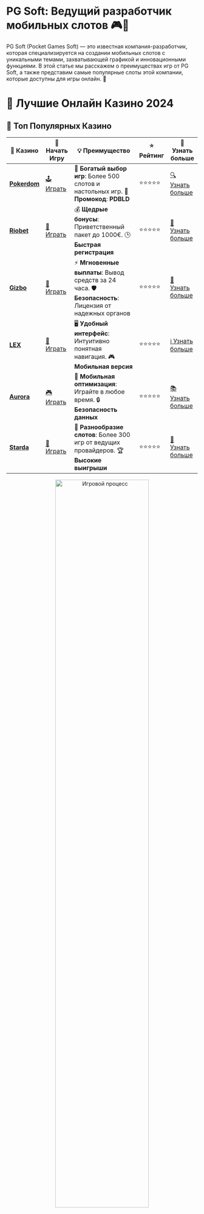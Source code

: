 # **PG Soft: Ведущий разработчик мобильных слотов 🎮📱**

PG Soft (Pocket Games Soft) — это известная компания-разработчик, которая специализируется на создании мобильных слотов с уникальными темами, захватывающей графикой и инновационными функциями. В этой статье мы расскажем о преимуществах игр от PG Soft, а также представим самые популярные слоты этой компании, которые доступны для игры онлайн. 🌟

# 🎰 Лучшие Онлайн Казино 2024

## 🌟 Топ Популярных Казино

| 🎲 **Казино** | 🔗 **Начать Игру** | 💡 **Преимущество** | ⭐ **Рейтинг** | 🔗 **Узнать больше** |
|--------------|---------------------|---------------------|----------------|----------------------|
| [**Pokerdom**](https://brandplay.link/4k77v2yx) | [🕹️ Играть](https://brandplay.link/4k77v2yx) | 🎉 **Богатый выбор игр**: Более 500 слотов и настольных игр. 🎁 **Промокод**: **PDBLD** | ⭐⭐⭐⭐⭐ | [🔍 Узнать больше](https://brandplay.link/4k77v2yx) |
| [**Riobet**](https://brandplay.link/7xBLTPyj) | [🎰 Играть](https://brandplay.link/7xBLTPyj) | 💰 **Щедрые бонусы**: Приветственный пакет до 1000€. 🕒 **Быстрая регистрация** | ⭐⭐⭐⭐⭐ | [📖 Узнать больше](https://brandplay.link/7xBLTPyj) |
| [**Gizbo**](https://brandplay.link/bprXw4YV) | [🎲 Играть](https://brandplay.link/bprXw4YV) | ⚡ **Мгновенные выплаты**: Вывод средств за 24 часа. 🛡️ **Безопасность**: Лицензия от надежных органов | ⭐⭐⭐⭐⭐ | [📝 Узнать больше](https://brandplay.link/bprXw4YV) |
| [**LEX**](https://brandplay.link/zW4hdDFV) | [🤑 Играть](https://brandplay.link/zW4hdDFV) | 🖥️ **Удобный интерфейс**: Интуитивно понятная навигация. 🎮 **Мобильная версия** | ⭐⭐⭐⭐⭐ | [ℹ️ Узнать больше](https://brandplay.link/zW4hdDFV) |
| [**Aurora**](https://10trafic-stat2.com/click/668546556bcc6313411604bd/6766/13032/subaccount) | [🎮 Играть](https://10trafic-stat2.com/click/668546556bcc6313411604bd/6766/13032/subaccount) | 📱 **Мобильная оптимизация**: Играйте в любое время. 🔒 **Безопасность данных** | ⭐⭐⭐⭐⭐ | [📚 Узнать больше](https://10trafic-stat2.com/click/668546556bcc6313411604bd/6766/13032/subaccount) |
| [**Starda**](https://brandplay.link/fB7xwRFL) | [🎯 Играть](https://brandplay.link/fB7xwRFL) | 🎰 **Разнообразие слотов**: Более 300 игр от ведущих провайдеров. 🏆 **Высокие выигрыши** | ⭐⭐⭐⭐⭐ | [🔎 Узнать больше](https://brandplay.link/fB7xwRFL) |

<div align="center">
    <img src="https://i.pinimg.com/originals/87/9e/b9/879eb9354dd0699582408b68f2e253b2.gif" alt="Игровой процесс" width="70%">
</div>

## 💎 Лучшие Бонусы и Акции

| 🎲 **Казино** | 🔗 **Начать Игру** | 💡 **Преимущество** | ⭐ **Рейтинг** | 🔗 **Узнать больше** |
|--------------|---------------------|---------------------|----------------|----------------------|
| [**Kometa**](https://brandplay.link/8ZymQJV8) | [🎰 Играть](https://brandplay.link/8ZymQJV8) | 🎁 **Эксклюзивные бонусы**: Регулярные акции и промо. 🔄 **Программы лояльности** | ⭐⭐⭐⭐☆ | [🔍 Узнать больше](https://brandplay.link/8ZymQJV8) |
| [**R7**](https://brandplay.link/bMd3Yjsw) | [🕹️ Играть](https://brandplay.link/bMd3Yjsw) | 🕒 **Круглосуточная поддержка**: Всегда на связи. 💸 **Высокие лимиты** | ⭐⭐⭐⭐☆ | [📖 Узнать больше](https://brandplay.link/bMd3Yjsw) |
| [**7K**](https://brandplay.link/BvQyFShp) | [🎲 Играть](https://brandplay.link/BvQyFShp) | 🌟 **Эксклюзивные бонусы**: Только для VIP игроков. 🎉 **Сезонные акции** | ⭐⭐⭐⭐☆ | [📝 Узнать больше](https://brandplay.link/BvQyFShp) |
| [**Kent**](https://brandplay.link/Fv2WP3js) | [🤑 Играть](https://brandplay.link/Fv2WP3js) | 📈 **Высокий RTP**: Более 98%. 💼 **Профессиональная поддержка** | ⭐⭐⭐⭐☆ | [ℹ️ Узнать больше](https://brandplay.link/Fv2WP3js) |
| [**1Xslots**](https://brandplay.link/hSB1khtr) | [🎮 Играть](https://brandplay.link/hSB1khtr) | 🎉 **Множество акций**: Еженедельные бонусы и турниры. 🛡️ **Безопасность** | ⭐⭐⭐⭐☆ | [📚 Узнать больше](https://brandplay.link/hSB1khtr) |
| [**Gama**](https://brandplay.link/j6NMKsDz) | [🎯 Играть](https://brandplay.link/j6NMKsDz) | 🔍 **Интуитивный интерфейс**: Легкость использования. 🏅 **Престижные турниры** | ⭐⭐⭐⭐☆ | [🔎 Узнать больше](https://brandplay.link/j6NMKsDz) |

<div align="center">
    <img src="https://i.pinimg.com/originals/87/9e/b9/879eb9354dd0699582408b68f2e253b2.gif" alt="Игровой процесс" width="70%">
</div>

## 🚀 Быстрые Выигрыши и Поддержка

| 🎲 **Казино** | 🔗 **Начать Игру** | 💡 **Преимущество** | ⭐ **Рейтинг** | 🔗 **Узнать больше** |
|--------------|---------------------|---------------------|----------------|----------------------|
| [**Onion**](https://brandplay.link/zBGRVpQ9) | [🎰 Играть](https://brandplay.link/zBGRVpQ9) | 🤑 **Низкие ставки**: Идеально для начинающих. 🔄 **Быстрые выводы** | ⭐⭐⭐⭐☆ | [🔍 Узнать больше](https://brandplay.link/zBGRVpQ9) |
| [**Чемпион**](https://temon-gter.cfd/go/lRq?p80412p304504pcc44t17455) | [🕹️ Играть](https://temon-gter.cfd/go/lRq?p80412p304504pcc44t17455) | 🏅 **Лояльная программа**: Награды за активность. 🎁 **Ежемесячные бонусы** | ⭐⭐⭐⭐☆ | [📖 Узнать больше](https://temon-gter.cfd/go/lRq?p80412p304504pcc44t17455) |
| [**Vavada**](https://vavadapartner.pro/?promo=ea5c9275-6854-4505-94fc-95ab18221945-linkb2) | [🎲 Играть](https://vavadapartner.pro/?promo=ea5c9275-6854-4505-94fc-95ab18221945-linkb2) | 🚀 **Быстрая регистрация**: Начните играть мгновенно. 🔐 **Безопасные транзакции** | ⭐⭐⭐⭐☆ | [📝 Узнать больше](https://vavadapartner.pro/?promo=ea5c9275-6854-4505-94fc-95ab18221945-linkb2) |
| [**Friends**](https://gofriends.kim/linkb2) | [🤑 Играть](https://gofriends.kim/linkb2) | 🤝 **Социальные игры**: Играйте с друзьями. 🌐 **Мультиплатформенность** | ⭐⭐⭐⭐☆ | [ℹ️ Узнать больше](https://gofriends.kim/linkb2) |
| [**1WIN**](https://brandplay.link/smXVpBbG) | [🎮 Играть](https://brandplay.link/smXVpBbG) | 🏆 **Спортивные ставки**: Широкий выбор видов спорта. 💵 **Высокие коэффициенты** | ⭐⭐⭐⭐☆ | [📚 Узнать больше](https://brandplay.link/smXVpBbG) |
| [**Drip**](https://drp-ircp01.com/c07e6a3db) | [🎯 Играть](https://drp-ircp01.com/c07e6a3db) | 🌐 **Инновационные игры**: Новейшие игровые технологии. 🛡️ **Высокая безопасность** | ⭐⭐⭐⭐☆ | [🔎 Узнать больше](https://drp-ircp01.com/c07e6a3db) |
| [**JoyCasino**](https://rpc30.call2me.pro/?/ru/registration?apkpop=0&partner=p24970p3291217pc98f) | [🎰 Играть](https://rpc30.call2me.pro/?/ru/registration?apkpop=0&partner=p24970p3291217pc98f) | 🎁 **Приятные бонусы**: Ежедневные акции и подарки. 🕹️ **Разнообразие игр** | ⭐⭐⭐⭐☆ | [🔍 Узнать больше](https://rpc30.call2me.pro/?/ru/registration?apkpop=0&partner=p24970p3291217pc98f) |

<div align="center">
    <img src="https://i.pinimg.com/originals/87/9e/b9/879eb9354dd0699582408b68f2e253b2.gif" alt="Игровой процесс" width="70%">
</div>
---

✨ **Выбирайте лучшее казино для себя и наслаждайтесь игрой! Удачи!** ✨
![PG Soft](https://i.pinimg.com/originals/a9/29/6e/a9296ea1cf6a7c20a985e593451f0323.png)

### 1. **Что такое PG Soft?** 🤔

PG Soft была основана в 2015 году, и с тех пор компания зарекомендовала себя как один из лидеров в разработке мобильных слотов. Играя на мобильных устройствах, игроки могут наслаждаться высококачественной графикой, анимациями и увлекательными игровыми механиками. PG Soft активно сотрудничает с различными онлайн-казино и предоставляет свои игры на множество платформ.

#### 1.1 **Особенности игр PG Soft** 🌐

- **Инновационные механики**: Слоты PG Soft известны своими уникальными игровыми функциями, такими как множители, бонусные раунды и расширяющиеся символы.
- **Мобильная оптимизация**: Все игры PG Soft идеально адаптированы для мобильных устройств, что позволяет игрокам наслаждаться игрой в любом месте.
- **Качество графики и анимации**: Компания использует передовые технологии для создания ярких и красочных слотов с живыми анимациями.
- **Разнообразие тем**: В портфеле PG Soft можно найти игры на самые разные темы: от древних цивилизаций до фантастических миров.

### 2. **Популярные слоты PG Soft** 🎰

PG Soft предлагает разнообразие слотов, каждый из которых имеет уникальный стиль и игровые особенности. Рассмотрим несколько популярных игр от этой компании.

#### 2.1 **Medusa II: The Quest of Perseus** 🐍

Это продолжение знаменитого слота, который погружает игроков в мифологический мир древней Греции. В игре присутствует множество бонусных функций, включая бесплатные вращения и умножители.

#### 2.2 **Candy Burst** 🍬

Яркий и увлекательный слот на тему сладостей, где игроки могут выиграть большие призы, активируя множители и бонусные символы. Candy Burst привлекает не только детей, но и взрослых благодаря своей красочной анимации и простым механикам.

#### 2.3 **Treasure of Aztec** 💎

Этот слот посвящен древним ацтекам и их богатствам. Игроки могут отправиться в увлекательное приключение по джунглям в поисках сокровищ. Особенности игры включают расширяющиеся символы и множители.

#### 2.4 **Egypt’s Book of Mystery** 📖

Погрузитесь в мистику Древнего Египта с этим слотом, где вас ждут загадочные книги и бонусные функции, которые помогут открыть секреты древней цивилизации. Игра обладает уникальной механикой "Split Symbols", которая увеличивает шансы на крупные выигрыши.

#### 2.5 **Dragon Hatch** 🐉

В этом слоте игроки отправляются в мир фантазий, где им предстоит встреча с драконами и поиск сокровищ. В игре много бонусных раундов, включая бесплатные спины и множители, которые могут значительно увеличить выплаты.

### 3. **Как выбрать слот от PG Soft?** 🧐

При выборе слота от PG Soft важно учитывать несколько факторов:

#### 3.1 **Ваши предпочтения в теме игры** 🎨

PG Soft предлагает игры на разные темы, от приключений и мифологии до сладких лакомств и фантазийных миров. Выбирайте слот по своей душе, чтобы наслаждаться игрой.

#### 3.2 **Проверьте волатильность слота** 🔄

Волатильность слота определяет, как часто и какие суммы выпадают на протяжении игры. Если вам нравятся более частые, но меньшие выигрыши, выберите слот с низкой волатильностью. Для крупных, но редких выигрышей — слот с высокой волатильностью.

#### 3.3 **Проверьте RTP (Возврат игроку)** 📊

RTP (Return to Player) — это процент, который слот возвращает игроку за долгий период. Слоты PG Soft часто имеют RTP в пределах 95%-97%, что делает их довольно выгодными для игроков.

### 4. **PG Soft: преимущества для игроков** 🎉

- **Мобильная совместимость**: Все игры PG Soft оптимизированы для мобильных устройств, что позволяет вам наслаждаться игрой в любое время и в любом месте.
- **Уникальные функции и бонусы**: PG Soft внедряет инновационные игровые механики, которые делают каждую игру уникальной и захватывающей.
- **Разнообразие тем и графики**: Игры от PG Soft отличаются яркими темами и качественной графикой, что делает их визуально привлекательными.
- **Честность и надежность**: Все слоты PG Soft проходят независимую сертификацию и имеют высокий уровень честности.

### 5. **Заключение** 🏁

PG Soft — это разработчик, который продолжает удивлять игроков качественными и увлекательными играми. Слоты этой компании идеально подходят для мобильных устройств, предлагая отличную графику, разнообразие тем и уникальные игровые механики. Если вы хотите испытать удачу на самых современных и красивых слотах, игры от PG Soft — отличный выбор! ✨🎰

Приятной игры! 🍀
